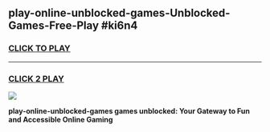 
## play-online-unblocked-games-Unblocked-Games-Free-Play #ki6n4
<h3>
<a href="https://us.freeplayer.one?title=play-online-unblocked-games&ref=9M">CLICK TO PLAY</a></h3>
<hr>

<h3>
<a href="https://us.freeplayer.one?title=play-online-unblocked-games&ref=9M">CLICK 2 PLAY</a>
  
</h3>

<a href="https://us.freeplayer.one?title=play-online-unblocked-games&ref=9M"><img src="https://clearcache.store/games.png"></a>


**play-online-unblocked-games games unblocked: Your Gateway to Fun and Accessible Online Gaming**

